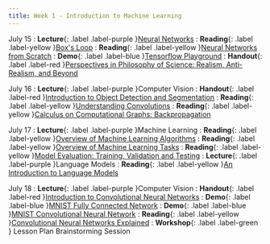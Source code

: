 ```yaml
---
title: Week 1 - Introduction to Machine Learning
---
```


July 15
: **Lecture**{: .label .label-purple }[Neural Networks](https://drive.google.com/file/d/1szyE02bEx7wWzKJFLZ8RruC2uRp_4n22/view?usp=drive_link)
  : **Reading**{: .label .label-yellow }[Box's Loop](https://xuwd11.github.io/am207/wiki/boxloop.html )
  : **Reading**{: .label .label-yellow }[Neural Networks from Scratch](https://aegeorge42.github.io/ )
  : **Demo**{: .label .label-blue }[Tensorflow Playground](https://playground.tensorflow.org/)
  : **Handout**{: .label .label-red }[Perspectives in Philosophy of Science: Realism, Anti-Realism, and Beyond](https://drive.google.com/file/d/1_qiT9QpLajQXVO0QEbfUu8QIauU2wHDz/view?usp=drive_link)


July 16
: **Lecture**{: .label .label-purple }Computer Vision
  : **Handout**{: .label .label-red }[Introduction to Object Detection and Segmentation](https://drive.google.com/file/d/1leR7D-K6qb6IxWud0UkjFJ6uB2mGif7G/view?usp=drive_link)
  : **Reading**{: .label .label-yellow }[Understanding Convolutions](https://colah.github.io/posts/2014-07-Understanding-Convolutions/)
  : **Reading**{: .label .label-yellow }[Calculus on Computational Graphs: Backpropagation ](https://colah.github.io/posts/2015-08-Backprop/)

July 17
: **Lecture**{: .label .label-purple }Machine Learning
  : **Reading**{: .label .label-yellow }[Overview of Machine Learning Algorithms](https://keremturkcan.com/projects/ai_flowchart.html)
  : **Reading**{: .label .label-yellow }[Overview of Machine Learning Tasks](https://keremturkcan.com/projects/ai_flowchart_2.html)
  : **Reading**{: .label .label-yellow }[Model Evaluation: Training, Validation and Testing](https://drive.google.com/file/d/17m3T5Un_kiaWvDtrL_Zcg7k2L7OwaPbE/view?usp=drive_link)
: **Lecture**{: .label .label-purple }Language Models
  : **Reading**{: .label .label-yellow }[An Introduction to Language Models](https://drive.google.com/file/d/1NusbGLHpMCqmOUXzf36hS5fxbImKE5NV/view?usp=drive_link)

July 18
: **Lecture**{: .label .label-purple }Computer Vision
  : **Handout**{: .label .label-red }[Introduction to Convolutional Neural Networks](https://drive.google.com/file/d/1LZN7U4ivJ0I3Kx3Klajt3oNNy-CFmsXY/view?usp=drive_link)
  : **Demo**{: .label .label-blue }[MNIST Fully Connected Network](https://adamharley.com/nn_vis/mlp/2d.html)
  : **Demo**{: .label .label-blue }[MNIST Convolutional Neural Network](https://adamharley.com/nn_vis/cnn/2d.html)
  : **Reading**{: .label .label-yellow }[Convolutional Neural Networks Explained](https://poloclub.github.io/cnn-explainer/)
: **Workshop**{: .label .label-green } Lesson Plan Brainstorming Session
